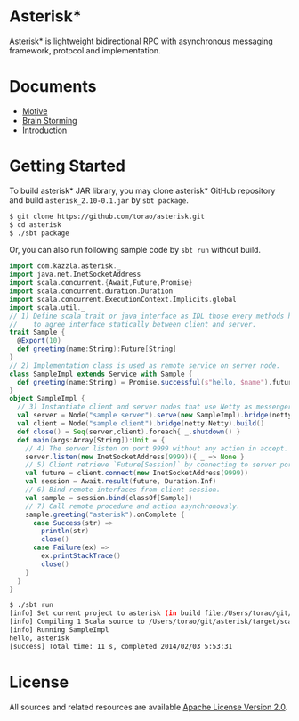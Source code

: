 Asterisk\*
========

Asterisk\* is lightweight bidirectional RPC with asynchronous messaging framework, protocol and implementation.

Documents
=========

* [Motive](http://prezi.com/ia6rjvjrhe6d/asterisk-motivation/)
* [Brain Storming](http://prezi.com/ktjdnfshx8dv/asterisk-brain-storming/)
* [Introduction](docs/introduction.md)

Getting Started
===============

To build asterisk\* JAR library, you may clone asterisk\* GitHub repository and build `asterisk_2.10-0.1.jar` by
`sbt package`.

```sh
$ git clone https://github.com/torao/asterisk.git
$ cd asterisk
$ ./sbt package
```

Or, you can also run following sample code by `sbt run` without build.

```scala
import com.kazzla.asterisk._
import java.net.InetSocketAddress
import scala.concurrent.{Await,Future,Promise}
import scala.concurrent.duration.Duration
import scala.concurrent.ExecutionContext.Implicits.global
import scala.util._
// 1) Define scala trait or java interface as IDL those every methods has @Export(function-id) and Future return type
//    to agree interface statically between client and server.
trait Sample {
  @Export(10)
  def greeting(name:String):Future[String]
}
// 2) Implementation class is used as remote service on server node.
class SampleImpl extends Service with Sample {
  def greeting(name:String) = Promise.successful(s"hello, $name").future
}
object SampleImpl {
  // 3) Instantiate client and server nodes that use Netty as messenger bridge.
  val server = Node("sample server").serve(new SampleImpl).bridge(netty.Netty).build()
  val client = Node("sample client").bridge(netty.Netty).build()
  def close() = Seq(server,client).foreach{ _.shutdown() }
  def main(args:Array[String]):Unit = {
    // 4) The server listen on port 9999 without any action in accept.
    server.listen(new InetSocketAddress(9999)){ _ => None }
    // 5) Client retrieve `Future[Session]` by connecting to server port 9999.
    val future = client.connect(new InetSocketAddress(9999))
    val session = Await.result(future, Duration.Inf)
    // 6) Bind remote interfaces from client session.
    val sample = session.bind(classOf[Sample])
    // 7) Call remote procedure and action asynchronously.
    sample.greeting("asterisk").onComplete {
      case Success(str) =>
        println(str)
        close()
      case Failure(ex) =>
        ex.printStackTrace()
        close()
    }
  }
}
```

```sh
$ ./sbt run
[info] Set current project to asterisk (in build file:/Users/torao/git/asterisk/)
[info] Compiling 1 Scala source to /Users/torao/git/asterisk/target/scala-2.10/classes...
[info] Running SampleImpl
hello, asterisk
[success] Total time: 11 s, completed 2014/02/03 5:53:31
```

License
=======
All sources and related resources are available [Apache License Version 2.0](LICENSE).